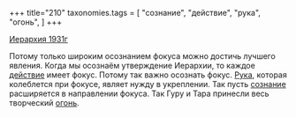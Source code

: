 +++
title="210"
taxonomies.tags = [
 "сознание",
 "действие",
 "рука",
 "огонь",
]
+++

[Иерархия 1931г](/agni/1931)

Потому только широким осознанием фокуса можно достичь лучшего явления. Когда мы осознаём утверждение Иерархии, то каждое [действие](/tags/действие) имеет фокус. Потому так важно осознать фокус. [Рука](/tags/рука), которая колеблется при фокусе, являет нужду в укреплении. Так пусть [сознание](/tags/сознание) расширяется в направлении фокуса. Так Гуру и Тара принесли весь творческий [огонь](/tags/огонь).   

